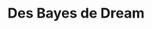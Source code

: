 ---
title: "Des Bayes de Dream"
url: /strasbourg/des-bayes-de-dream-rue-de-bouxwiller/
shop: vêtements
---